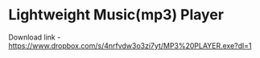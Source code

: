 # Lightweight Music(mp3) Player
Download link - https://www.dropbox.com/s/4nrfvdw3o3zi7yt/MP3%20PLAYER.exe?dl=1
